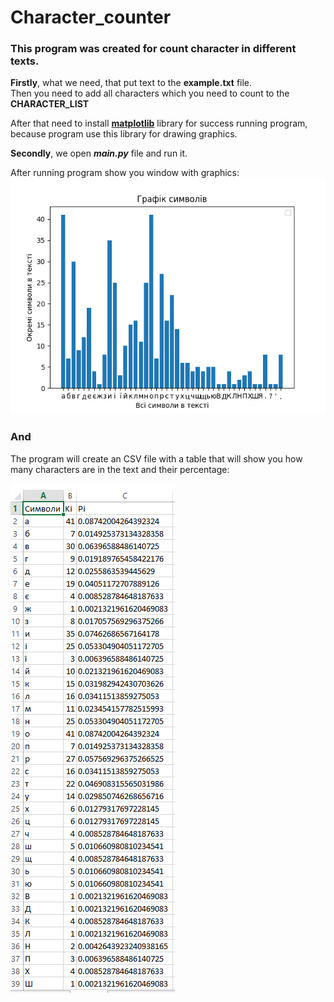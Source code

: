 # Character_counter
### This program was created for count character in different texts.

**Firstly**, 
what we need, that put text to the **example.txt** file.<br>
Then you need to add all characters which you need to count to the **CHARACTER_LIST**

After that need to install **[matplotlib](https://matplotlib.org/stable/contents.html)** library for success running program, because
program use this library for drawing graphics.

**Secondly**, we open ***main.py*** file and run it.

After running program show you window with graphics:
![markdown_logo](img_for_readme/Figure_1.png)

### And

The program will create an CSV file with a table that will show you how<br> 
many characters are in the text and their percentage:

![markdown_logo](img_for_readme/CSV.PNG)

